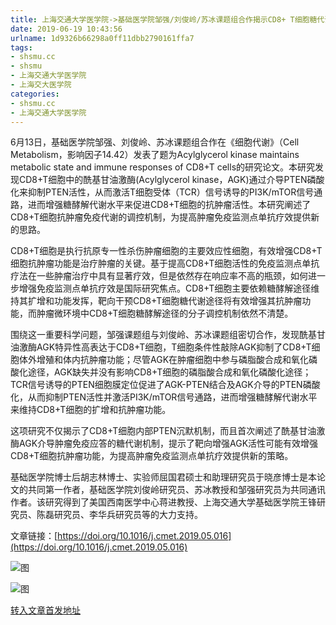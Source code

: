 ```yaml
---
title: 上海交通大学医学院->基础医学院邹强/刘俊岭/苏冰课题组合作揭示CD8+ T细胞糖代谢与肿瘤免疫机制 | shsmu.cc
date: 2019-06-19 10:43:56
urlname: 1d9326b66298a0ff11dbb2790161ffa7
tags: 
- shsmu.cc
- shsmu
- 上海交通大学医学院
- 上海交大医学院
categories:
- shsmu.cc
- 上海交通大学医学院
---
```



6月13日，基础医学院邹强、刘俊岭、苏冰课题组合作在《细胞代谢》（Cell Metabolism，影响因子14.42）发表了题为Acylglycerol kinase maintains metabolic state and immune responses of CD8+T cells的研究论文。本研究发现CD8+T细胞中的酰基甘油激酶(Acylglycerol kinase，AGK)通过介导PTEN磷酸化来抑制PTEN活性，从而激活T细胞受体（TCR）信号诱导的PI3K/mTOR信号通路，进而增强糖酵解代谢水平来促进CD8+T细胞的抗肿瘤活性。本研究阐述了CD8+T细胞抗肿瘤免疫代谢的调控机制，为提高肿瘤免疫监测点单抗疗效提供新的思路。

CD8+T细胞是执行抗原专一性杀伤肿瘤细胞的主要效应性细胞，有效增强CD8+T细胞抗肿瘤功能是治疗肿瘤的关键。基于提高CD8+T细胞活性的免疫监测点单抗疗法在一些肿瘤治疗中具有显著疗效，但是依然存在响应率不高的瓶颈，如何进一步增强免疫监测点单抗疗效是国际研究焦点。CD8+T细胞主要依赖糖酵解途径维持其扩增和功能发挥，靶向干预CD8+T细胞糖代谢途径将有效增强其抗肿瘤功能，而肿瘤微环境中CD8+T细胞糖酵解途径的分子调控机制依然不清楚。

围绕这一重要科学问题，邹强课题组与刘俊岭、苏冰课题组密切合作，发现酰基甘油激酶AGK特异性高表达于CD8+T细胞，T细胞条件性敲除AGK抑制了CD8+T细胞体外增殖和体内抗肿瘤功能；尽管AGK在肿瘤细胞中参与磷脂酸合成和氧化磷酸化途径，AGK缺失并没有影响CD8+T细胞的磷脂酸合成和氧化磷酸化途径；TCR信号诱导的PTEN细胞膜定位促进了AGK-PTEN结合及AGK介导的PTEN磷酸化，从而抑制PTEN活性并激活PI3K/mTOR信号通路，进而增强糖酵解代谢水平来维持CD8+T细胞的扩增和抗肿瘤功能。

这项研究不仅揭示了CD8+T细胞内部PTEN沉默机制，而且首次阐述了酰基甘油激酶AGK介导肿瘤免疫应答的糖代谢机制，提示了靶向增强AGK活性可能有效增强CD8+T细胞抗肿瘤功能，为提高肿瘤免疫监测点单抗疗效提供新的策略。

基础医学院博士后胡志林博士、实验师屈国君硕士和助理研究员于晓彦博士是本论文的共同第一作者，基础医学院刘俊岭研究员、苏冰教授和邹强研究员为共同通讯作者。该研究得到了美国西南医学中心蒋进教授、上海交通大学基础医学院王锋研究员、陈磊研究员、李华兵研究员等的大力支持。

文章链接：[https://doi.org/10.1016/j.cmet.2019.05.016](https://doi.org/10.1016/j.cmet.2019.05.016)



![图](https://www.shsmu.edu.cn/__local/5/E2/0D/4037DC0D07BF7456D27322ED316_BDCA4399_DC71.jpg)

![图](https://www.shsmu.edu.cn/__local/1/3C/9A/F9966D54A6621035E7E07F1EE9D_B527B9DA_1B2FD.jpg)

[转入文章首发地址](https://www.shsmu.edu.cn/news/info/1002/16661.htm)
